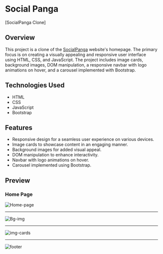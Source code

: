 # Social Panga

[SocialPanga Clone]

## Overview

This project is a clone of the [SocialPanga](https://www.socialpanga.com/) website's homepage. The primary focus is on creating a visually appealing and responsive user interface using HTML, CSS, and JavaScript. The project includes image cards, background images, DOM manipulation, a responsive navbar with logo animations on hover, and a carousel implemented with Bootstrap.

## Technologies Used

- HTML
- CSS
- JavaScript
- Bootstrap

## Features

- Responsive design for a seamless user experience on various devices.
- Image cards to showcase content in an engaging manner.
- Background images for added visual appeal.
- DOM manipulation to enhance interactivity.
- Navbar with logo animations on hover.
- Carousel implemented using Bootstrap.

## Preview

### Home Page

![Home-page](https://github.com/varun2696/varun2696.github.io/assets/110106484/7be1d509-652a-4aa4-82c5-f45e6508dcf9)

---

![Bg-img](https://github.com/varun2696/varun2696.github.io/assets/110106484/6c6ee5c1-6e95-48e2-b4e2-80c9b562a883)

---

![img-cards](https://github.com/varun2696/varun2696.github.io/assets/110106484/1b91cb0f-c20a-4225-95bc-7189b002d679)

---

![footer](https://github.com/varun2696/varun2696.github.io/assets/110106484/2371f67d-58bd-489a-a7bf-01bb7e30222c)




